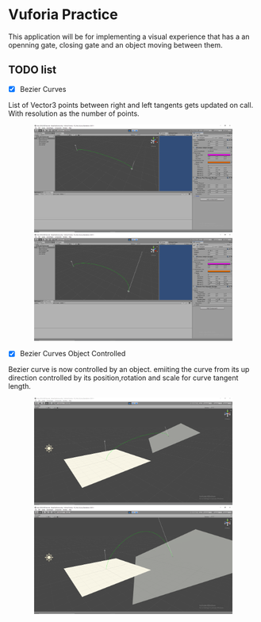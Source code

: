 # Vuforia Practice 

This application will be for implementing a visual experience that has a an openning gate, closing gate and an object moving between them. 

## TODO list

- [x] Bezier Curves

List of Vector3 points between right and left tangents gets updated on call.
With resolution as the number of points.

<p align="center">
    <img src="Progress//Bezier//Curve1.PNG" width="400" />
    <img src="Progress//Bezier//Curve2.PNG" width="400" />
</p>

- [x] Bezier Curves Object Controlled

Bezier curve is now controlled by an object. emiiting the curve from its up direction controlled by its position,rotation and scale for curve tangent length.

<p align="center">
    <img src="Progress//BezierObjects//BezierObject1.PNG" width="400" />
    <img src="Progress//BezierObjects//BezierObject2.PNG" width="400" />
</p>
